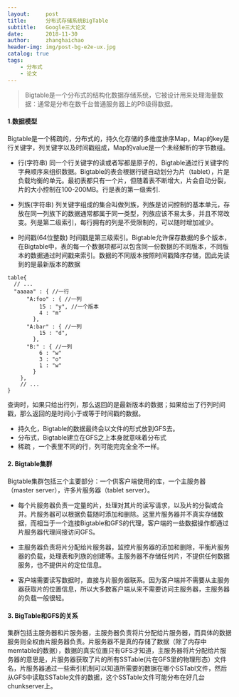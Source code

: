 ```yaml
---
layout:     post
title:      分布式存储系统BigTable
subtitle:   Google三大论文
date:       2018-11-30
author:     zhanghaichao
header-img: img/post-bg-e2e-ux.jpg
catalog: true
tags:
    - 分布式
    - 论文
---
```


>Bigtable是一个分布式的结构化数据存储系统，它被设计用来处理海量数据：通常是分布在数千台普通服务器上的PB级得数据。

#### 1.数据模型
Bigtable是一个稀疏的，分布式的，持久化存储的多维度排序Map，Map的key是行关键字，列关键字以及时间戳组成，Map的value是一个未经解析的字节数组。

- 行(字符串)
同一个行关键字的读或者写都是原子的，Bigtable通过行关键字的字典顺序来组织数据。Bigtable的表会根据行键自动划分为片（tablet），片是负载均衡的单元。最初表都只有一个片，但随着表不断增大，片会自动分裂，片的大小控制在100-200MB。行是表的第一级索引.

- 列族(字符串)
列关键字组成的集合叫做列族，列族是访问控制的基本单元，存放在同一列族下的数据通常都属于同一类型，列族应该不易太多，并且不常改变。列是第二级索引，每行拥有的列是不受限制的，可以随时增加减少。

- 时间戳(64位整数)
时间戳是第三级索引。Bigtable允许保存数据的多个版本，在Bigtable中，表的每一个数据项都可以包含同一份数据的不同版本，不同版本的数据通过时间戳来索引。数据的不同版本按照时间戳降序存储，因此先读到的是最新版本的数据

```
table{
  // ...
  "aaaaa" : { //一行
      "A:foo" : { //一列
          15 : "y", //一个版本
          4 : "m"
        },
      "A:bar" : { //一列
          15 : "d",
        },
      "B:" : { //一列
          6 : "w"
          3 : "o"
          1 : "w"
        }
    },
    // ...
}
```

查询时，如果只给出行列，那么返回的是最新版本的数据；如果给出了行列时间戳，那么返回的是时间小于或等于时间戳的数据。

- 持久化，Bigtable的数据最终会以文件的形式放到GFS去。
- 分布式，Bigtable建立在GFS之上本身就意味着分布式
- 稀疏 ，一个表里不同的行，列可能完完全全不一样。

#### 2. Bigtable集群
Bigtable集群包括三个主要部分：一个供客户端使用的库，一个主服务器（master server），许多片服务器（tablet server）。

- 每个片服务器负责一定量的片，处理对其片的读写请求，以及片的分裂或合并。片服务器可以根据负载随时添加和删除。这里片服务器并不真实存储数据，而相当于一个连接Bigtable和GFS的代理，客户端的一些数据操作都通过片服务器代理间接访问GFS。

- 主服务器负责将片分配给片服务器，监控片服务器的添加和删除，平衡片服务器的负载，处理表和列族的创建等。主服务器不存储任何片，不提供任何数据服务，也不提供片的定位信息。

- 客户端需要读写数据时，直接与片服务器联系。因为客户端并不需要从主服务器获取片的位置信息，所以大多数客户端从来不需要访问主服务器，主服务器的负载一般很轻。

#### 3. BigTable和GFS的关系
集群包括主服务器和片服务器，主服务器负责将片分配给片服务器，而具体的数据服务则全权由片服务器负责。片服务器不是真的存储了数据（除了内存中memtable的数据），数据的真实位置只有GFS才知道，主服务器将片分配给片服务器的意思是，片服务器获取了片的所有SSTable(片在GFS里的物理形态）文件名，片服务器通过一些索引机制可以知道所需要的数据在哪个SSTabl文件，然后从GFS中读取SSTable文件的数据，这个SSTable文件可能分布在好几台chunkserver上。

